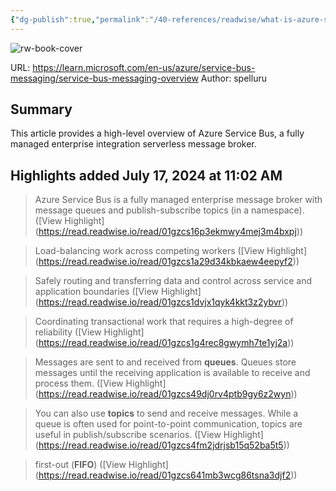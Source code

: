 ```yaml
---
{"dg-publish":true,"permalink":"/40-references/readwise/what-is-azure-service-bus/","tags":["rw/articles"]}
---
```


![rw-book-cover](https://learn.microsoft.com/en-us/media/logos/logo-ms-social.png)
  
URL: https://learn.microsoft.com/en-us/azure/service-bus-messaging/service-bus-messaging-overview
Author: spelluru

## Summary

This article provides a high-level overview of Azure Service Bus, a fully managed enterprise integration serverless message broker.

## Highlights added July 17, 2024 at 11:02 AM
>Azure Service Bus is a fully managed enterprise message broker with message queues and publish-subscribe topics (in a namespace). ([View Highlight] (https://read.readwise.io/read/01gzcs16p3ekmwy4mej3m4bxpj))


>Load-balancing work across competing workers ([View Highlight] (https://read.readwise.io/read/01gzcs1a29d34kbkaew4eepyf2))


>Safely routing and transferring data and control across service and application boundaries ([View Highlight] (https://read.readwise.io/read/01gzcs1dvjx1qyk4kkt3z2ybvr))


>Coordinating transactional work that requires a high-degree of reliability ([View Highlight] (https://read.readwise.io/read/01gzcs1g4rec8gwymh7te1yj2a))


>Messages are sent to and received from **queues**. Queues store messages until the receiving application is available to receive and process them. ([View Highlight] (https://read.readwise.io/read/01gzcs49dj0rv4ptb9gy6z2wyn))


>You can also use **topics** to send and receive messages. While a queue is often used for point-to-point communication, topics are useful in publish/subscribe scenarios. ([View Highlight] (https://read.readwise.io/read/01gzcs4fm2jdrjsb15q52ba5t5))


>first-out (**FIFO**) ([View Highlight] (https://read.readwise.io/read/01gzcs641mb3wcg86tsna3djf2))


